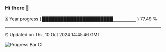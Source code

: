 ### Hi there 👋

⏳ Year progress { ███████████████████████▁▁▁▁▁▁▁ } 77.49 %

---

⏰ Updated on Thu, 10 Oct 2024 14:45:46 GMT

![Progress Bar CI](https://github.com/IshwaranRudhara/GIT-ACTION/workflows/Progress%20Bar%20CI/badge.svg)
